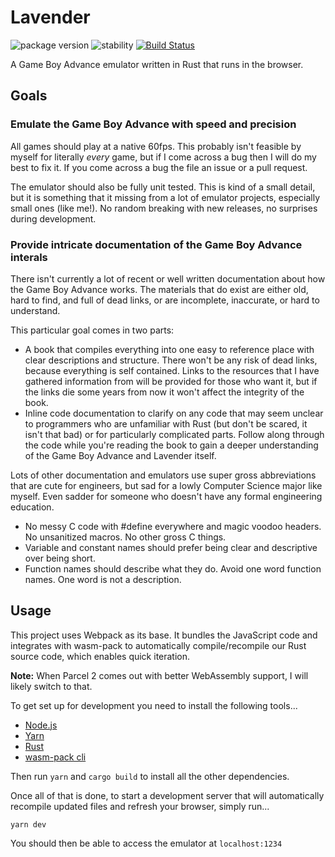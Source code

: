 # Lavender
![package version](https://img.shields.io/badge/lavender-v0.0.0-9394e4.svg)
![stability](https://img.shields.io/badge/stability-alpha-f2667b.svg)
[![Build Status](https://travis-ci.org/partheseas/lavender.svg?branch=master)](https://travis-ci.org/partheseas/lavender)

A Game Boy Advance emulator written in Rust that runs in the browser.

## Goals

### Emulate the Game Boy Advance with speed and precision
All games should play at a native 60fps. This probably isn't feasible by
myself for literally *every* game, but if I come across a bug then I will do my
best to fix it. If you come across a bug the file an issue or a pull request.

The emulator should also be fully unit tested. This is kind of a small detail,
but it is something that it missing from a lot of emulator projects,
especially small ones (like me!). No random breaking with new releases, no
surprises during development.

### Provide intricate documentation of the Game Boy Advance interals
There isn't currently a lot of recent or well written documentation about how
the Game Boy Advance works. The materials that do exist are either old, hard to
find, and full of dead links, or are incomplete, inaccurate, or hard to
understand.

This particular goal comes in two parts:
- A book that compiles everything into one easy to reference place
with clear descriptions and structure. There won't be any risk of dead links,
because everything is self contained. Links to the resources that I have
gathered information from will be provided for those who want it, but if the
links die some years from now it won't affect the integrity of the book.
- Inline code documentation to clarify on any code that may seem unclear to
programmers who are unfamiliar with Rust (but don't be scared, it isn't that
bad) or for particularly complicated parts. Follow along through the
code while you're reading the book to gain a deeper understanding of the
Game Boy Advance and Lavender itself.

Lots of other documentation and emulators use super gross abbreviations that
are cute for engineers, but sad for a lowly Computer Science major like myself.
Even sadder for someone who doesn't have any formal engineering education.
- No messy C code with #define everywhere and magic voodoo headers. No
unsanitized macros. No other gross C things.
- Variable and constant names should prefer being clear and descriptive over being short.
- Function names should describe what they do. Avoid one word function names.
One word is not a description.

## Usage
This project uses Webpack as its base. It bundles the JavaScript code and
integrates with wasm-pack to automatically compile/recompile our Rust source
code, which enables quick iteration.

**Note:** When Parcel 2 comes out with better WebAssembly support, I will likely
switch to that.

To get set up for development you need to install the following tools...

- [Node.js](https://nodejs.org)
- [Yarn](https://yarnpkg.com)
- [Rust](https://rustup.rs)
- [wasm-pack cli](https://rustwasm.github.io/wasm-pack/installer/)

Then run `yarn` and `cargo build` to install all the other dependencies.

Once all of that is done, to start a development server that will automatically
recompile updated files and refresh your browser, simply run...

```Shell
yarn dev
```

You should then be able to access the emulator at `localhost:1234`
